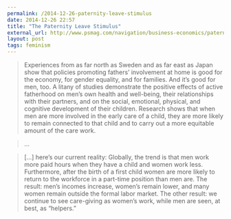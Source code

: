 ```yaml
---
permalink: /2014-12-26-paternity-leave-stimulus
date: 2014-12-26 22:57
title: "The Paternity Leave Stimulus"
external_url: http://www.psmag.com/navigation/business-economics/paternity-leave-stimulus-family-maternity-worker-productivity-niteroi-brazil-96941/
layout: post
tags: feminism
---
```


>Experiences from as far north as Sweden and as far east as Japan show that policies promoting fathers’ involvement at home is good for the economy, for gender equality, and for families. And it’s good for men, too. A litany of studies demonstrate the positive effects of active fatherhood on men’s own health and well-being, their relationships with their partners, and on the social, emotional, physical, and cognitive development of their children. Research shows that when men are more involved in the early care of a child, they are more likely to remain connected to that child and to carry out a more equitable amount of the care work.

>...

>[...] here’s our current reality: Globally, the trend is that men work more paid hours when they have a child and women work less. Furthermore, after the birth of a first child women are more likely to return to the workforce in a part-time position than men are. The result: men’s incomes increase, women’s remain lower, and many women remain outside the formal labor market. The other result: we continue to see care-giving as women’s work, while men are seen, at best, as “helpers.”
